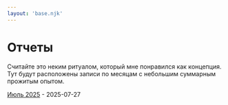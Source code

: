 ```yaml
---
layout: 'base.njk'
---
```


# Отчеты

Считайте это неким ритуалом, который мне понравился как концепция. Тут будут расположены записи по месяцам с небольшим суммарным прожитым опытом.

[Июль 2025](july2025) - 2025-07-27

